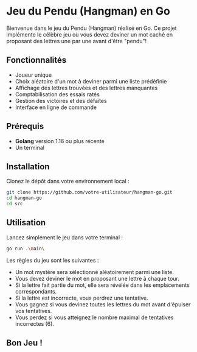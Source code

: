 # Jeu du Pendu (Hangman) en Go

Bienvenue dans le jeu du Pendu (Hangman) réalisé en Go. Ce projet implémente le célèbre jeu où vous devez deviner un mot caché en proposant des lettres une par une avant d'être "pendu"!

## Fonctionnalités

- Joueur unique
- Choix aléatoire d'un mot à deviner parmi une liste prédéfinie
- Affichage des lettres trouvées et des lettres manquantes
- Comptabilisation des essais ratés
- Gestion des victoires et des défaites
- Interface en ligne de commande

## Prérequis

- **Golang** version 1.16 ou plus récente
- Un terminal

## Installation

Clonez le dépôt dans votre environnement local :

```bash
git clone https://github.com/votre-utilisateur/hangman-go.git
cd hangman-go
cd src
```

## Utilisation

Lancez simplement le jeu dans votre terminal :

```bash
go run .\main\
```

Les règles du jeu sont les suivantes :

- Un mot mystère sera sélectionné aléatoirement parmi une liste.
- Vous devez deviner le mot en proposant une lettre à chaque tour.
- Si la lettre fait partie du mot, elle sera révélée dans les emplacements correspondants.
- Si la lettre est incorrecte, vous perdrez une tentative.
- Vous gagnez si vous devinez toutes les lettres du mot avant d'épuiser vos tentatives.
- Vous perdez si vous atteignez le nombre maximal de tentatives incorrectes (6).

## Bon Jeu !
